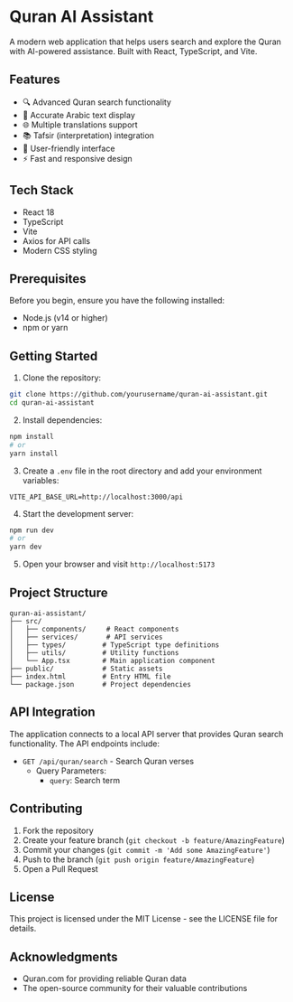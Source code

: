 # Quran AI Assistant

A modern web application that helps users search and explore the Quran with AI-powered assistance. Built with React, TypeScript, and Vite.

## Features

- 🔍 Advanced Quran search functionality
- 📖 Accurate Arabic text display
- 🌐 Multiple translations support
- 📚 Tafsir (interpretation) integration
- 🎯 User-friendly interface
- ⚡ Fast and responsive design

## Tech Stack

- React 18
- TypeScript
- Vite
- Axios for API calls
- Modern CSS styling

## Prerequisites

Before you begin, ensure you have the following installed:
- Node.js (v14 or higher)
- npm or yarn

## Getting Started

1. Clone the repository:
```bash
git clone https://github.com/yourusername/quran-ai-assistant.git
cd quran-ai-assistant
```

2. Install dependencies:
```bash
npm install
# or
yarn install
```

3. Create a `.env` file in the root directory and add your environment variables:
```env
VITE_API_BASE_URL=http://localhost:3000/api
```

4. Start the development server:
```bash
npm run dev
# or
yarn dev
```

5. Open your browser and visit `http://localhost:5173`

## Project Structure

```
quran-ai-assistant/
├── src/
│   ├── components/     # React components
│   ├── services/       # API services
│   ├── types/         # TypeScript type definitions
│   ├── utils/         # Utility functions
│   └── App.tsx        # Main application component
├── public/            # Static assets
├── index.html         # Entry HTML file
└── package.json       # Project dependencies
```

## API Integration

The application connects to a local API server that provides Quran search functionality. The API endpoints include:

- `GET /api/quran/search` - Search Quran verses
  - Query Parameters:
    - `query`: Search term

## Contributing

1. Fork the repository
2. Create your feature branch (`git checkout -b feature/AmazingFeature`)
3. Commit your changes (`git commit -m 'Add some AmazingFeature'`)
4. Push to the branch (`git push origin feature/AmazingFeature`)
5. Open a Pull Request

## License

This project is licensed under the MIT License - see the LICENSE file for details.

## Acknowledgments

- Quran.com for providing reliable Quran data
- The open-source community for their valuable contributions
